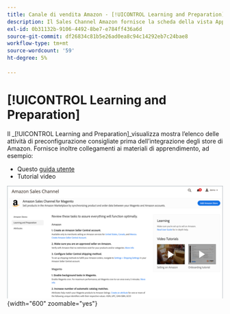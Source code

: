 ```yaml
---
title: Canale di vendita Amazon - [!UICONTROL Learning and Preparation]
description: Il Sales Channel Amazon fornisce la scheda della vista Apprendimento e preparazione per fornire un facile accesso a un elenco di attività di configurazione e risorse informative.
exl-id: 0b31132b-9106-4492-8be7-e784ff436a6d
source-git-commit: df26834c81b5e26ad0ea8c94c14292eb7c24bae8
workflow-type: tm+mt
source-wordcount: '59'
ht-degree: 5%

---
```


# [!UICONTROL Learning and Preparation]

Il _[!UICONTROL Learning and Preparation]_visualizza mostra l’elenco delle attività di preconfigurazione consigliate prima dell’integrazione degli store di Amazon. Fornisce inoltre collegamenti ai materiali di apprendimento, ad esempio:

- Questo [guida utente](./overview.md)
- Tutorial video

![Vista Apprendimento e preparazione](assets/learning-preparation.png){width="600" zoomable="yes"}
